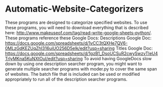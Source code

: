 # Automatic-Website-Categorizers
These programs are designed to categorize specified websites.
To use these programs, you will need to download everything that is described here: http://www.makeuseof.com/tag/read-write-google-sheets-python/.
These programs reference these Google Docs:
Descriptions Google Doc: https://docs.google.com/spreadsheets/d/1vCC3tQXHe7QV6-0MLzGdKEZUqZhI316uiUO256D5elk/edit?usp=sharing
Titles Google Doc: https://docs.google.com/spreadsheets/d/1gzB1_DsoUCSuR2cwySwzvTIeU4TrlyMKna5KuNXtOuI/edit?usp=sharing
To avoid having GoogleDocs slow down by using one description searcher program, you might want to generate multiple searcher programs with moder.py to cover the same span of websites. The batch file that is included can be used or modified appropriately to run all of the description searcher programs.
